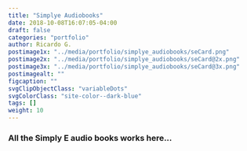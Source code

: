 ```yaml
---
title: "Simplye Audiobooks"
date: 2018-10-08T16:07:05-04:00
draft: false
categories: "portfolio"
author: Ricardo G.
postimage1x: "../media/portfolio/simplye_audiobooks/seCard.png"
postimage2x: "../media/portfolio/simplye_audiobooks/seCard@2x.png"
postimage3x: "../media/portfolio/simplye_audiobooks/seCard@3x.png"
postimagealt: ""
figcaption: ""
svgClipObjectClass: "variableDots"
svgColorClass: "site-color--dark-blue"
tags: []
weight: 10
---
```



### All the Simply E audio books works here...
